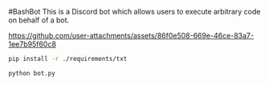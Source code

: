 #BashBot
This is a Discord bot which allows users to execute arbitrary code on behalf of a bot.  

https://github.com/user-attachments/assets/86f0e508-669e-46ce-83a7-1ee7b95f60c8

```bash
pip install -r ./requirements/txt
```

```bash
python bot.py
```
